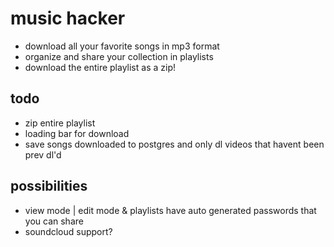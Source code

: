 # music hacker

- download all your favorite songs in mp3 format
- organize and share your collection in playlists
- download the entire playlist as a zip!

## todo

- zip entire playlist
- loading bar for download
- save songs downloaded to postgres and only dl videos that havent been prev dl'd

## possibilities

- view mode | edit mode & playlists have auto generated passwords that you can share
- soundcloud support?
